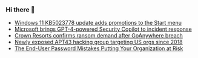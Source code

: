 ### Hi there 👋

<!--START_SECTION:feed-->
* [Windows 11 KB5023778 update adds promotions to the Start menu](https://www.bleepingcomputer.com/news/microsoft/windows-11-kb5023778-update-adds-promotions-to-the-start-menu/)
* [Microsoft brings GPT-4-powered Security Copilot to incident response](https://www.bleepingcomputer.com/news/microsoft/microsoft-brings-gpt-4-powered-security-copilot-to-incident-response/)
* [Crown Resorts confirms ransom demand after GoAnywhere breach](https://www.bleepingcomputer.com/news/security/crown-resorts-confirms-ransom-demand-after-goanywhere-breach/)
* [Newly exposed APT43 hacking group targeting US orgs since 2018](https://www.bleepingcomputer.com/news/security/newly-exposed-apt43-hacking-group-targeting-us-orgs-since-2018/)
* [The End-User Password Mistakes Putting Your Organization at Risk](https://www.bleepingcomputer.com/news/security/the-end-user-password-mistakes-putting-your-organization-at-risk/)
<!--END_SECTION:feed-->

<!--
**frankenk/frankenk** is a ✨ _special_ ✨ repository because its `README.md` (this file) appears on your GitHub profile.

Here are some ideas to get you started:

- 🔭 I’m currently working on ...
- 🌱 I’m currently learning ...
- 👯 I’m looking to collaborate on ...
- 🤔 I’m looking for help with ...
- 💬 Ask me about ...
- 📫 How to reach me: ...
- 😄 Pronouns: ...
- ⚡ Fun fact: ...
-->



